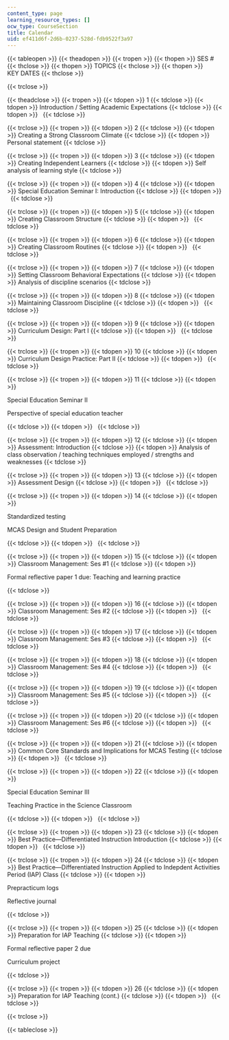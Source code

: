 ```yaml
---
content_type: page
learning_resource_types: []
ocw_type: CourseSection
title: Calendar
uid: ef411d6f-2d6b-0237-528d-fdb9522f3a97
---
```


{{< tableopen >}}
{{< theadopen >}}
{{< tropen >}}
{{< thopen >}}
SES #
{{< thclose >}}
{{< thopen >}}
TOPICS
{{< thclose >}}
{{< thopen >}}
KEY DATES
{{< thclose >}}

{{< trclose >}}

{{< theadclose >}}
{{< tropen >}}
{{< tdopen >}}
1
{{< tdclose >}}
{{< tdopen >}}
Introduction / Setting Academic Expectations
{{< tdclose >}}
{{< tdopen >}}
 
{{< tdclose >}}

{{< trclose >}}
{{< tropen >}}
{{< tdopen >}}
2
{{< tdclose >}}
{{< tdopen >}}
Creating a Strong Classroom Climate
{{< tdclose >}}
{{< tdopen >}}
Personal statement
{{< tdclose >}}

{{< trclose >}}
{{< tropen >}}
{{< tdopen >}}
3
{{< tdclose >}}
{{< tdopen >}}
Creating Independent Learners
{{< tdclose >}}
{{< tdopen >}}
Self analysis of learning style
{{< tdclose >}}

{{< trclose >}}
{{< tropen >}}
{{< tdopen >}}
4
{{< tdclose >}}
{{< tdopen >}}
Special Education Seminar I: Introduction
{{< tdclose >}}
{{< tdopen >}}
 
{{< tdclose >}}

{{< trclose >}}
{{< tropen >}}
{{< tdopen >}}
5
{{< tdclose >}}
{{< tdopen >}}
Creating Classroom Structure
{{< tdclose >}}
{{< tdopen >}}
 
{{< tdclose >}}

{{< trclose >}}
{{< tropen >}}
{{< tdopen >}}
6
{{< tdclose >}}
{{< tdopen >}}
Creating Classroom Routines
{{< tdclose >}}
{{< tdopen >}}
 
{{< tdclose >}}

{{< trclose >}}
{{< tropen >}}
{{< tdopen >}}
7
{{< tdclose >}}
{{< tdopen >}}
Setting Classroom Behavioral Expectations
{{< tdclose >}}
{{< tdopen >}}
Analysis of discipline scenarios
{{< tdclose >}}

{{< trclose >}}
{{< tropen >}}
{{< tdopen >}}
8
{{< tdclose >}}
{{< tdopen >}}
Maintaining Classroom Discipline
{{< tdclose >}}
{{< tdopen >}}
 
{{< tdclose >}}

{{< trclose >}}
{{< tropen >}}
{{< tdopen >}}
9
{{< tdclose >}}
{{< tdopen >}}
Curriculum Design: Part I
{{< tdclose >}}
{{< tdopen >}}
 
{{< tdclose >}}

{{< trclose >}}
{{< tropen >}}
{{< tdopen >}}
10
{{< tdclose >}}
{{< tdopen >}}
Curriculum Design Practice: Part II
{{< tdclose >}}
{{< tdopen >}}
 
{{< tdclose >}}

{{< trclose >}}
{{< tropen >}}
{{< tdopen >}}
11
{{< tdclose >}}
{{< tdopen >}}


Special Education Seminar II

Perspective of special education teacher


{{< tdclose >}}
{{< tdopen >}}
 
{{< tdclose >}}

{{< trclose >}}
{{< tropen >}}
{{< tdopen >}}
12
{{< tdclose >}}
{{< tdopen >}}
Assessment: Introduction
{{< tdclose >}}
{{< tdopen >}}
Analysis of class observation / teaching techniques employed / strengths and weaknesses
{{< tdclose >}}

{{< trclose >}}
{{< tropen >}}
{{< tdopen >}}
13
{{< tdclose >}}
{{< tdopen >}}
Assessment Design
{{< tdclose >}}
{{< tdopen >}}
 
{{< tdclose >}}

{{< trclose >}}
{{< tropen >}}
{{< tdopen >}}
14
{{< tdclose >}}
{{< tdopen >}}


Standardized testing

MCAS Design and Student Preparation


{{< tdclose >}}
{{< tdopen >}}
 
{{< tdclose >}}

{{< trclose >}}
{{< tropen >}}
{{< tdopen >}}
15
{{< tdclose >}}
{{< tdopen >}}
Classroom Management: Ses #1
{{< tdclose >}}
{{< tdopen >}}


Formal reflective paper 1 due: Teaching and learning practice


{{< tdclose >}}

{{< trclose >}}
{{< tropen >}}
{{< tdopen >}}
16
{{< tdclose >}}
{{< tdopen >}}
Classroom Management: Ses #2
{{< tdclose >}}
{{< tdopen >}}
 
{{< tdclose >}}

{{< trclose >}}
{{< tropen >}}
{{< tdopen >}}
17
{{< tdclose >}}
{{< tdopen >}}
Classroom Management: Ses #3
{{< tdclose >}}
{{< tdopen >}}
 
{{< tdclose >}}

{{< trclose >}}
{{< tropen >}}
{{< tdopen >}}
18
{{< tdclose >}}
{{< tdopen >}}
Classroom Management: Ses #4
{{< tdclose >}}
{{< tdopen >}}
 
{{< tdclose >}}

{{< trclose >}}
{{< tropen >}}
{{< tdopen >}}
19
{{< tdclose >}}
{{< tdopen >}}
Classroom Management: Ses #5
{{< tdclose >}}
{{< tdopen >}}
 
{{< tdclose >}}

{{< trclose >}}
{{< tropen >}}
{{< tdopen >}}
20
{{< tdclose >}}
{{< tdopen >}}
Classroom Management: Ses #6
{{< tdclose >}}
{{< tdopen >}}
 
{{< tdclose >}}

{{< trclose >}}
{{< tropen >}}
{{< tdopen >}}
21
{{< tdclose >}}
{{< tdopen >}}
Common Core Standards and Implications for MCAS Testing
{{< tdclose >}}
{{< tdopen >}}
 
{{< tdclose >}}

{{< trclose >}}
{{< tropen >}}
{{< tdopen >}}
22
{{< tdclose >}}
{{< tdopen >}}


Special Education Seminar III

Teaching Practice in the Science Classroom


{{< tdclose >}}
{{< tdopen >}}
 
{{< tdclose >}}

{{< trclose >}}
{{< tropen >}}
{{< tdopen >}}
23
{{< tdclose >}}
{{< tdopen >}}
Best Practice—Differentiated Instruction Introduction
{{< tdclose >}}
{{< tdopen >}}
 
{{< tdclose >}}

{{< trclose >}}
{{< tropen >}}
{{< tdopen >}}
24
{{< tdclose >}}
{{< tdopen >}}
Best Practice—Differentiated Instruction Applied to Indepdent Activities Period (IAP) Class
{{< tdclose >}}
{{< tdopen >}}


Prepracticum logs

Reflective journal


{{< tdclose >}}

{{< trclose >}}
{{< tropen >}}
{{< tdopen >}}
25
{{< tdclose >}}
{{< tdopen >}}
Preparation for IAP Teaching
{{< tdclose >}}
{{< tdopen >}}


Formal reflective paper 2 due

Curriculum project


{{< tdclose >}}

{{< trclose >}}
{{< tropen >}}
{{< tdopen >}}
26
{{< tdclose >}}
{{< tdopen >}}
Preparation for IAP Teaching (cont.)
{{< tdclose >}}
{{< tdopen >}}
 
{{< tdclose >}}

{{< trclose >}}

{{< tableclose >}}